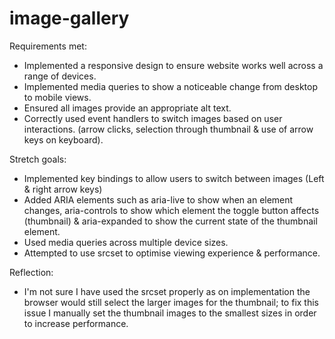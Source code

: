 # image-gallery
Requirements met:
- Implemented a responsive design to ensure website works well across a range of devices.
- Implemented media queries to show a noticeable change from desktop to mobile views.
- Ensured all images provide an appropriate alt text.
- Correctly used event handlers to switch images based on user interactions. (arrow clicks, selection through thumbnail & use of arrow keys on keyboard).

Stretch goals:
- Implemented key bindings to allow users to switch between images (Left & right arrow keys)
- Added ARIA elements such as aria-live to show when an element changes, aria-controls to show which element the toggle button affects (thumbnail) & aria-expanded to show the current state of the thumbnail element.
- Used media queries across multiple device sizes.
- Attempted to use srcset to optimise viewing experience & performance.

Reflection:
- I'm not sure I have used the srcset properly as on implementation the browser would still select the larger images for the thumbnail; to fix this issue I manually set the thumbnail images to the smallest sizes in order to increase performance.